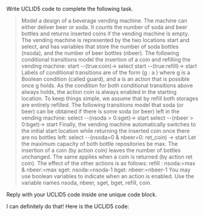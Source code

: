 Write UCLID5 code to complete the following task.

> Model a design of a beverage vending machine. The machine can either deliver beer or soda. It counts the number of soda and beer bottles and returns inserted coins if the vending machine is empty. The vending machine is represented by the two locations start and select, and has variables that store the number of soda bottles (nsoda), and the number of beer bottles (nbeer). The following conditional transitions model the insertion of a coin and refilling the vending machine: start --(true:coin)-> select start --(true:refill)-> start  Labels of conditional transitions are of the form (g : a ) where g is a Boolean condition (called guard), and a is an action that is possible once g holds. As the condition for both conditional transitions above always holds, the action coin is always enabled in the starting location. To keep things simple, we assume that by refill both storages are entirely refilled. The following transitions model that soda (or beer) can be obtained if there is some soda (or beer) left in the vending machine: select --(nsoda > 0:sget)-> start select --(nbeer > 0:bget)-> start Finally, the vending machine automatically switches to the initial start location while returning the inserted coin once there are no bottles left: select --(nsoda=0 & nbeer=0: ret_coin) -> start Let the maximum capacity of both bottle repositories be max. The insertion of a coin (by action coin) leaves the number of bottles unchanged. The same applies when a coin is returned (by action ret coin). The effect of the other actions is as follows: refill : nsoda:=max & nbeer:=max sget: nsoda:=nsoda-1 bget: nbeer:=nbeer-1 You may use boolean variables to indicate when an action is enabled. Use the variable names nsoda, nbeer, sget, bget, refill, coin.

Reply with your UCLID5 code inside one unique code block.

I can definitely do that! Here is the UCLID5 code:
```
